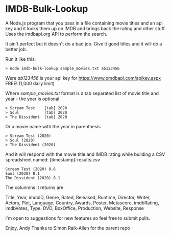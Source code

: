 IMDB-Bulk-Lookup
================

A Node.js program that you pass in a file containing movie titles and an api key and it looks them up on 
IMDB and brings back the rating and other stuff. Uses the imdbapi.org API to perform the search.

It ain't perfect but it doesn't do a bad job. Give it good titles and it will do a better job.

Run it like this: 

	> node imdb-bulk-lookup sample_movies.txt ab123456
    
Were *ab123456* is your api key for https://www.omdbapi.com/apikey.aspx FREE! (1,000 daily limit)

Where *sample_movies.txt* format is a tab separated list of movie title and year  - the year is optional


    > Scream Test    [tab] 2020
    > Soul           [tab] 2020
    > The Dissident  [tab] 2020


Or a movie name with the year in parenthesis

    > Scream Test (2020)
    > Soul (2020)
    > The Dissident (2020)

And it will respond with the movie title and IMDB rating while building a CSV spreadsheet named: [timestamp]-results.csv

    Scream Test (2020) 8.6
    Soul (2020) 8.1
    The Dissident (2020) 8.1


The colunmns it returns are

Title,	Year,	imdbID,	Genre,	Rated,	Released,	Runtime,	Director,	Writer,	Actors,	Plot,	Language,	Country,	Awards,	Poster,	Metascore,	imdbRating,	imdbVotes,	Type,	DVD,	BoxOffice,	Production,	Website,	Response

I'm open to suggestions for new features so feel free to submit pulls.

Enjoy, Andy
Thanks to Simon Raik-Allen for the parent repo
